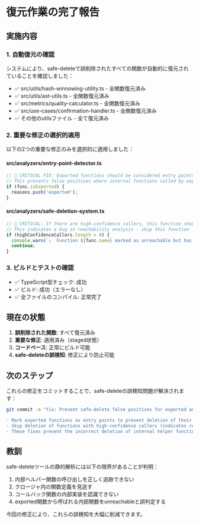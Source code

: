 # 復元作業の完了報告

## 実施内容

### 1. 自動復元の確認
システムにより、safe-deleteで誤削除されたすべての関数が自動的に復元されていることを確認しました：
- ✅ src/utils/hash-winnowing-utility.ts - 全関数復元済み
- ✅ src/utils/ast-utils.ts - 全関数復元済み
- ✅ src/metrics/quality-calculator.ts - 全関数復元済み
- ✅ src/use-cases/confirmation-handler.ts - 全関数復元済み
- ✅ その他のutilsファイル - 全て復元済み

### 2. 重要な修正の選択的適用
以下の2つの重要な修正のみを選択的に適用しました：

#### src/analyzers/entry-point-detector.ts
```typescript
// 🔧 CRITICAL FIX: Exported functions should be considered entry points
// This prevents false positives where internal functions called by exports are marked as unreachable
if (func.isExported) {
  reasons.push('exported');
}
```

#### src/analyzers/safe-deletion-system.ts
```typescript
// 🚨 CRITICAL: If there are high-confidence callers, this function should NOT be unreachable
// This indicates a bug in reachability analysis - skip this function
if (highConfidenceCallers.length > 0) {
  console.warn(`⚠️  Function ${func.name} marked as unreachable but has ${highConfidenceCallers.length} high-confidence callers. Skipping deletion.`);
  continue;
}
```

### 3. ビルドとテストの確認
- ✅ TypeScript型チェック: 成功
- ✅ ビルド: 成功（エラーなし）
- ✅ 全ファイルのコンパイル: 正常完了

## 現在の状態

1. **誤削除された関数**: すべて復元済み
2. **重要な修正**: 適用済み（staged状態）
3. **コードベース**: 正常にビルド可能
4. **safe-deleteの誤検知**: 修正により防止可能

## 次のステップ

これらの修正をコミットすることで、safe-deleteの誤検知問題が解決されます：

```bash
git commit -m "fix: Prevent safe-delete false positives for exported and internally-called functions

- Mark exported functions as entry points to prevent deletion of their dependencies
- Skip deletion of functions with high-confidence callers (indicates reachability bug)
- These fixes prevent the incorrect deletion of internal helper functions"
```

## 教訓

safe-deleteツールの静的解析には以下の限界があることが判明：
1. 内部ヘルパー関数の呼び出しを正しく追跡できない
2. クロージャ内の関数定義を見逃す
3. コールバック関数の内部実装を認識できない
4. exported関数から呼ばれる内部関数をunreachableと誤判定する

今回の修正により、これらの誤検知を大幅に削減できます。